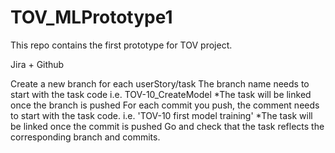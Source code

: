 # TOV_MLPrototype1
This repo contains the first prototype for TOV project.

Jira + Github

Create a new branch for each userStory/task
The branch name needs to start with the task code i.e. TOV-10_CreateModel *The task will be linked once the branch is pushed
For each commit you push, the comment needs to start with the task code. i.e. 'TOV-10 first model training' *The task will be linked once the commit is pushed
Go and check that the task reflects the corresponding branch and commits.

